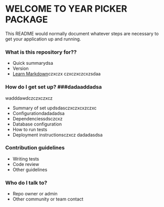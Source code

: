# WELCOME TO YEAR PICKER PACKAGE #

This README would normally document whatever steps are necessary to get your application up and running.

### What is this repository for?? ###

* Quick summarydsa
* Version
* [Learn Markdown](https://bitbucket.org/tutorials/markdowndemo)czxczx
czxczxczcxzsdaa
### How do I get set up? ###dadaaddadsa
wadddawdczczxczxcz
* Summary of set updsdasczxczxcxzczxc
* Configurationdadadadsa
* Dependenciessdsczcxz
* Database configuration
* How to run tests
* Deployment instructionsczxcz
dadadasdsa
### Contribution guidelines ###

* Writing tests
* Code review
* Other guidelines

### Who do I talk to? ###

* Repo owner or admin
* Other community or team contact
